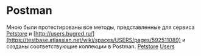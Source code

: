 # Postman

Мною были протестированы все методы, представленные для сервиса [Petstore](https://petstore.swagger.io/) и [http://users.bugred.ru/](https://testbase.atlassian.net/wiki/spaces/USERS/pages/592511089) и созданы соответствующие коллекции в Postman.
[Petstore](https://www.postman.com/technical-specialist-80291392/workspace/my-workspace/collection/32537487-bf32bb56-1bdd-4b8c-ad8b-a6d954531b9f?action=share&creator=32537487)
[Users](https://www.postman.com/technical-specialist-80291392/workspace/my-workspace/collection/32537487-6e667f14-0c1c-4c37-a83a-71fe004631b2?action=share&creator=32537487)
